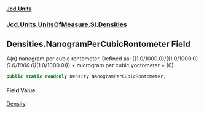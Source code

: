 #### [Jcd.Units](index.md 'index')
### [Jcd.Units.UnitsOfMeasure.SI](Jcd.Units.UnitsOfMeasure.SI.md 'Jcd.Units.UnitsOfMeasure.SI').[Densities](Densities.md 'Jcd.Units.UnitsOfMeasure.SI.Densities')

## Densities.NanogramPerCubicRontometer Field

A(n) nanogram per cubic rontometer. Defined as: ((1.0/1000.0)/((1.0/1000.0)*(1.0/1000.0)*(1.0/1000.0))) × microgram per cubic yoctometer + (0).

```csharp
public static readonly Density NanogramPerCubicRontometer;
```

#### Field Value
[Density](Density.md 'Jcd.Units.UnitTypes.Density')